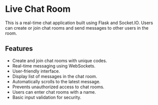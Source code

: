 # Live Chat Room

This is a real-time chat application built using Flask and Socket.IO. Users can create or join chat rooms and send messages to other users in the room.

## Features

- Create and join chat rooms with unique codes.
- Real-time messaging using WebSockets.
- User-friendly interface.
- Display list of messages in the chat room.
- Automatically scrolls to the latest message.
- Prevents unauthorized access to chat rooms.
- Users can enter chat rooms with a name.
- Basic input validation for security.
